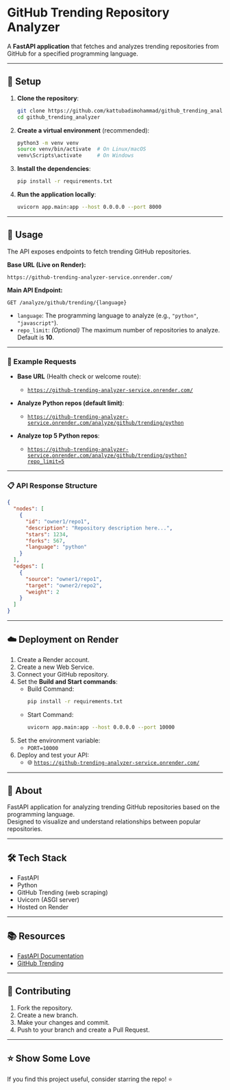 # GitHub Trending Repository Analyzer

A **FastAPI application** that fetches and analyzes trending repositories from GitHub for a specified programming language.

---

## 🚀 Setup

1. **Clone the repository**:
   ```bash
   git clone https://github.com/kattubadimohammad/github_trending_analyzer.git
   cd github_trending_analyzer
   ```

2. **Create a virtual environment** (recommended):
   ```bash
   python3 -m venv venv
   source venv/bin/activate  # On Linux/macOS
   venv\Scripts\activate     # On Windows
   ```

3. **Install the dependencies**:
   ```bash
   pip install -r requirements.txt
   ```

4. **Run the application locally**:
   ```bash
   uvicorn app.main:app --host 0.0.0.0 --port 8000
   ```

---

## 📌 Usage

The API exposes endpoints to fetch trending GitHub repositories.

**Base URL (Live on Render):**
```
https://github-trending-analyzer-service.onrender.com/
```

**Main API Endpoint:**
```
GET /analyze/github/trending/{language}
```

- `language`: The programming language to analyze (e.g., `"python"`, `"javascript"`).
- `repo_limit`: *(Optional)* The maximum number of repositories to analyze. Default is **10**.

---

### 📎 Example Requests

- **Base URL** (Health check or welcome route):
  - [`https://github-trending-analyzer-service.onrender.com/`](https://github-trending-analyzer-service.onrender.com/)

- **Analyze Python repos (default limit)**:
  - [`https://github-trending-analyzer-service.onrender.com/analyze/github/trending/python`](https://github-trending-analyzer-service.onrender.com/analyze/github/trending/python)

- **Analyze top 5 Python repos**:
  - [`https://github-trending-analyzer-service.onrender.com/analyze/github/trending/python?repo_limit=5`](https://github-trending-analyzer-service.onrender.com/analyze/github/trending/python?repo_limit=5)

---

### 📋 API Response Structure

```json
{
  "nodes": [
    {
      "id": "owner1/repo1",
      "description": "Repository description here...",
      "stars": 1234,
      "forks": 567,
      "language": "python"
    }
  ],
  "edges": [
    {
      "source": "owner1/repo1",
      "target": "owner2/repo2",
      "weight": 2
    }
  ]
}
```

---

## ☁️ Deployment on Render

1. Create a Render account.
2. Create a new Web Service.
3. Connect your GitHub repository.
4. Set the **Build and Start commands**:
   - Build Command:
     ```bash
     pip install -r requirements.txt
     ```
   - Start Command:
     ```bash
     uvicorn app.main:app --host 0.0.0.0 --port 10000
     ```
5. Set the environment variable:
   - `PORT=10000`
6. Deploy and test your API:
   - 🌐 [`https://github-trending-analyzer-service.onrender.com/`](https://github-trending-analyzer-service.onrender.com/)

---

## 📖 About

FastAPI application for analyzing trending GitHub repositories based on the programming language.  
Designed to visualize and understand relationships between popular repositories.

---

## 🛠 Tech Stack

- FastAPI
- Python
- GitHub Trending (web scraping)
- Uvicorn (ASGI server)
- Hosted on Render

---

## 📚 Resources

- [FastAPI Documentation](https://fastapi.tiangolo.com/)
- [GitHub Trending](https://github.com/trending)

---

## 🤝 Contributing

1. Fork the repository.
2. Create a new branch.
3. Make your changes and commit.
4. Push to your branch and create a Pull Request.

---

## ⭐ Show Some Love

If you find this project useful, consider starring the repo! ⭐
